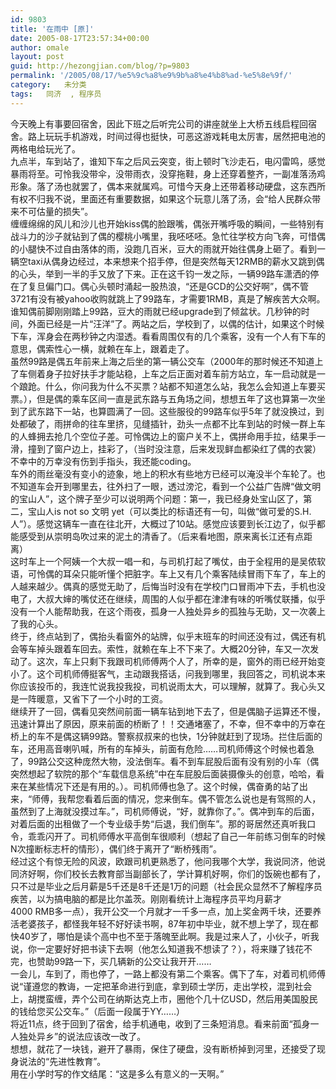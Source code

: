 ```yaml
---
id: 9803
title: '在雨中 [原]'
date: 2005-08-17T23:57:34+00:00
author: omale
layout: post
guid: http://hezongjian.com/blog/?p=9803
permalink: '/2005/08/17/%e5%9c%a8%e9%9b%a8%e4%b8%ad-%e5%8e%9f/'
category:   未分类
tags:   同济  , 程序员
---
```

今天晚上有事要回宿舍，因此下班之后听完公司的讲座就坐上大桥五线启程回宿舍。路上玩玩手机游戏，时间过得也挺快，可恶这游戏耗电太厉害，居然把电池的两格电给玩光了。  
九点半，车到站了，谁知下车之后风云突变，街上顿时飞沙走石，电闪雷鸣，感觉暴雨将至。可怜我没带伞，没带雨衣，没穿拖鞋，身上还穿着整齐，一副准落汤鸡形象。落了汤也就罢了，偶本来就属鸡。可惜今天身上还带着移动硬盘，这东西所有权不归我不说，里面还有重要数据，如果这个玩意儿落了汤，会“给人民群众带来不可估量的损失”。  
缠缠绵绵的风儿和沙儿也开始kiss偶的脸跟嘴，偶张开嘴呼吸的瞬间，一些特别有战斗力的沙子就钻到了偶的樱桃小嘴里，我呸呸呸。急忙往学校方向飞奔，可惜偶的小腿快不过自由落体的雨，没跑几百米，豆大的雨就开始往偶身上砸了。看到一辆空taxi从偶身边经过，本来想来个招手停，但是突然每天12RMB的薪水又跳到偶的心头，举到一半的手又放了下来。正在这千钧一发之际，一辆99路车潇洒的停在了复旦偏门口。偶心头顿时涌起一股热浪，“还是GCD的公交好啊”，偶不管3721有没有被yahoo收购就跳上了99路车，才需要1RMB，真是了解疾苦大众啊。  
谁知偶前脚刚刚踏上99路，豆大的雨就已经upgrade到了倾盆状。几秒钟的时间，外面已经是一片“汪洋”了。两站之后，学校到了，以偶的估计，如果这个时候下车，浑身会在两秒钟之内湿透。看看周围仅有的几个乘客，没有一个人有下车的意思，偶索性心一横，就赖在车上，跟着走了。  
虽然99路是偶五年前来上海之后坐的第一辆公交车（2000年的那时候还不知道上了车侧着身子拉好扶手才能站稳，上车之后正面对着车前方站立，车一启动就是一个踉跄。什么，你问我为什么不买票？站都不知道怎么站，我怎么会知道上车要买票。），但是偶的乘车区间一直是武东路与五角场之间，想想五年了这也算第一次坐到了武东路下一站，也算圆满了一回。这些服役的99路车似乎5年了就没换过，到处都破了，雨拼命的往车里挤，见缝插针，劲头一点都不比车到站的时候一群上车的人蜂拥去抢几个空位子差。可怜偶边上的窗户关不上，偶拼命用手拉，结果手一滑，撞到了窗户边上，挂彩了，（当时没注意，后来发现鲜血都染红了偶的衣裳）不幸中的万幸没有伤到手指头，我还能coding。  
车外的雨丝毫没有变小的迹象，地上的积水有些地方已经可以淹没半个车轮了。也不知道车会开到哪里去，往外扫了一眼，透过滂沱，看到一个公益广告牌“做文明的宝山人”，这个牌子至少可以说明两个问题：第一，我已经身处宝山区了，第二，宝山人is&nbsp;not&nbsp;so&nbsp;文明&nbsp;yet（可以类比的标语还有一句，叫做“做可爱的S.H.人”）。感觉这辆车一直在往北开，大概过了10站。感觉应该要到长江边了，似乎都能感受到从崇明岛吹过来的泥土的清香了。（后来看地图，原来离长江还有点距离）  
这时车上一个阿姨一个大叔一唱一和，与司机打起了嘴仗，由于全程用的是吴侬软语，可怜偶的耳朵只能听懂个把脏字。车上又有几个乘客陆续冒雨下车了，车上的人越来越少。偶真的感觉无助了，后悔当时没有在学校门口冒雨冲下去，手机也没电了，大叔大婶的嘴仗还在继续，周围的人似乎都在津津有味的听嘴仗联播，似乎没有一个人能帮助我，在这个雨夜，孤身一人独处异乡的孤独与无助，又一次袭上了我的心头。  
终于，终点站到了，偶抬头看窗外的站牌，似乎末班车的时间还没有过，偶还有机会等车掉头跟着车回去。索性，就赖在车上不下来了。大概20分钟，车又一次发动了。这次，车上只剩下我跟司机师傅两个人了，所幸的是，窗外的雨已经开始变小了。这个司机师傅挺客气，主动跟我搭话，问我到哪里，我回答之，司机说本来你应该投币的，我连忙说我投我投，司机说雨太大，可以理解，就算了。我心头又是一阵暖意，又省下了一个小时的工资。  
继续开了一回，偶看见突然间前面一辆车钻到地下去了，但是偶脑子运算还不慢，迅速计算出了原因，原来前面的桥断了！！交通堵塞了，不幸，但不幸中的万幸在桥上的车不是偶这辆99路。警察叔叔来的也快，1分钟就赶到了现场。拦住后面的车，还用高音喇叭喊，所有的车掉头，前面有危险……司机师傅这个时候也着急了，99路公交这种庞然大物，没法倒车。看不到车屁股后面有没有别的小车（偶突然想起了软院的那个“车载信息系统”中在车屁股后面装摄像头的创意，哈哈，看来在某些情况下还是有用的。）。司机师傅也急了。这个时候，偶奋勇的站了出来，“师傅，我帮您看着后面的情况，您来倒车。偶不管怎么说也是有驾照的人，虽然到了上海就没摸过车。”，司机师傅说，“好，就靠你了。”。偶冲到车的后面，对着后面的出租做了一个专业级手势“后退，我们倒车”。那的哥居然还真听我口令，乖乖闪开了。司机师傅水平高倒车很顺利（想起了自己一年前练习倒车的时候N次撞断标志杆的情形），偶们终于离开了“断桥残雨”。  
经过这个有惊无险的风波，欧跟司机更熟悉了，他问我哪个大学，我说同济，他说同济好啊，你们校长去教育部当副部长了，学计算机好啊，你们的饭碗也都有了，只不过是毕业之后月薪是5千还是8千还是1万的问题（社会民众显然不了解程序员疾苦，以为搞电脑的都是比尔盖茨。刚刚看统计上海程序员平均月薪才4000&nbsp;RMB多一点），我开公交一个月就才一千多一点，加上奖金两千块，还要养活老婆孩子，都怪我年轻不好好读书啊，87年初中毕业，就不想上学了，现在都快40岁了，哪怕是读个高中也不至于落魄至此啊。我是过来人了，小伙子，听我说，你一定要好好把书读下去啊（他怎么知道我不想读了？），将来赚了钱花不完，也赞助99路一下，买几辆新的公交让我开开……  
一会儿，车到了，雨也停了，一路上都没有第二个乘客。偶下了车，对着司机师傅说“谨遵您的教诲，一定把革命进行到底，拿到硕士学历，走出学校，混到社会上，胡搅蛮缠，弄个公司在纳斯达克上市，圈他个几十亿USD，然后用美国股民的钱给您买公交车。”（后面一段属于YY……）  
将近11点，终于回到了宿舍，给手机通电，收到了三条短消息。看来前面“孤身一人独处异乡”的说法应该改一改了。  
想想，就花了一块钱，避开了暴雨，保住了硬盘，没有断桥掉到河里，还接受了现身说法的“先进性教育”。  
用在小学时写的作文结尾：“这是多么有意义的一天啊。”